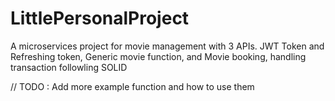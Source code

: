 # LittlePersonalProject

A microservices project for movie management with 3 APIs. JWT Token and Refreshing token, Generic movie function, and Movie booking, handling transaction followling SOLID 

// TODO : Add more example function and how to use them
